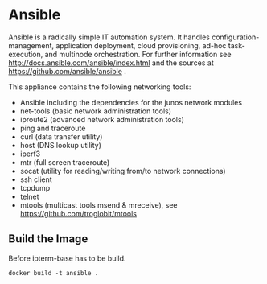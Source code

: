 # Ansible

Ansible is a radically simple IT automation system. It handles
configuration-management, application deployment, cloud provisioning,
ad-hoc task-execution, and multinode orchestration.
For further information see http://docs.ansible.com/ansible/index.html and
the sources at https://github.com/ansible/ansible .

This appliance contains the following networking tools:

- Ansible
  including the dependencies for the junos network modules
- net-tools (basic network administration tools)
- iproute2 (advanced network administration tools)
- ping and traceroute
- curl (data transfer utility)
- host (DNS lookup utility)
- iperf3
- mtr (full screen traceroute)
- socat (utility for reading/writing from/to network connections)
- ssh client
- tcpdump
- telnet
- mtools (multicast tools msend & mreceive),
  see https://github.com/troglobit/mtools

## Build the Image

Before ipterm-base has to be build.

```
docker build -t ansible .
```
